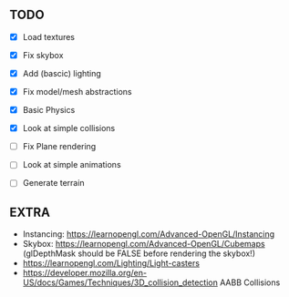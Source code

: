 ## TODO
- [X] Load textures
- [X] Fix skybox
- [X] Add (bascic) lighting 
- [X] Fix model/mesh abstractions
- [X] Basic Physics
- [X] Look at simple collisions
- [ ] Fix Plane rendering
- [ ] Look at simple animations
- [ ] Generate terrain


## EXTRA
* Instancing: https://learnopengl.com/Advanced-OpenGL/Instancing
* Skybox: https://learnopengl.com/Advanced-OpenGL/Cubemaps (glDepthMask should be FALSE before rendering the skybox!)
* https://learnopengl.com/Lighting/Light-casters
* https://developer.mozilla.org/en-US/docs/Games/Techniques/3D_collision_detection AABB Collisions
